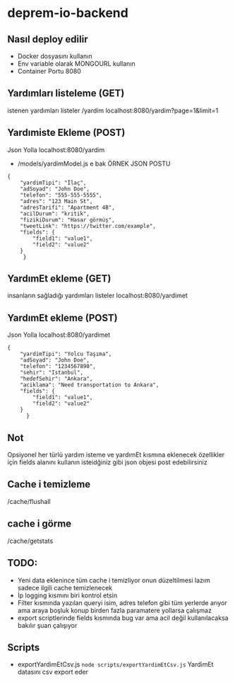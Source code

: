 # deprem-io-backend

## Nasıl deploy edilir

* Docker dosyasını kullanın
* Env variable olarak MONGOURL kullanın
* Container Portu 8080

## Yardımları listeleme (GET)
istenen yardımları listeler
/yardim 
localhost:8080/yardim?page=1&limit=1

## Yardımiste Ekleme (POST)
Json Yolla
localhost:8080/yardim
* /models/yardimModel.js e bak 
ÖRNEK JSON POSTU
```
{
    "yardimTipi": "İlaç",
    "adSoyad": "John Doe",
    "telefon": "555-555-5555",
    "adres": "123 Main St",
    "adresTarifi": "Apartment 4B",
    "acilDurum": "kritik",
    "fizikiDurum": "Hasar görmüş",
    "tweetLink": "https://twitter.com/example",
    "fields": {
        "field1": "value1",
        "field2": "value2"
    }
     }

```

## YardımEt ekleme (GET)
insanların sağladığı yardımları listeler
localhost:8080/yardimet

## YardımEt ekleme (POST)
Json Yolla
localhost:8080/yardimet

```
{
    "yardimTipi": "Yolcu Taşıma",
    "adSoyad": "John Doe",
    "telefon": "1234567890",
    "sehir": "Istanbul",
    "hedefSehir": "Ankara",
    "aciklama": "Need transportation to Ankara",
    "fields": {
        "field1": "value1",
        "field2": "value2"
    }
      }
```

## Not
Opsiyonel her türlü yardım isteme ve yardımEt kısmına eklenecek özellikler için
fields alanını kullanın isteidğiniz gibi json objesi post edebilirsiniz 

## Cache i temizleme
/cache/flushall

## cache i görme 

/cache/getstats


## TODO:

* Yeni data eklenince tüm cache i temizliyor onun düzeltilmesi lazım sadece ilgili cache temizlenecek
* İp logging kısmını biri kontrol etsin
* Filter kısmında yazılan queryi isim, adres telefon gibi tüm yerlerde arıyor ama araya boşluk konup birden fazla paramatere yollarsa çalışmaz
* export scriptlerinde fields kısmında bug var ama acil değil kullanılacaksa bakılır şuan çalışıyor 

## Scripts 

* exportYardimEtCsv.js
`node scripts/exportYardimEtCsv.js`
YardimEt datasını csv export eder 

